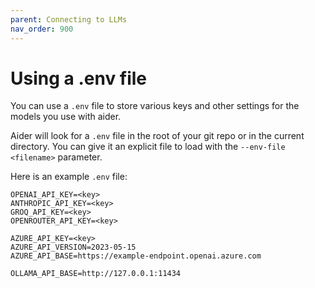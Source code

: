 ```yaml
---
parent: Connecting to LLMs
nav_order: 900
---
```


# Using a .env file

You can use a `.env` file to store various keys and other settings for the
models you use with aider.

Aider will look for a `.env` file in the
root of your git repo or in the current directory.
You can give it an explicit file to load with the `--env-file <filename>` parameter.

Here is an example `.env` file:

```
OPENAI_API_KEY=<key>
ANTHROPIC_API_KEY=<key>
GROQ_API_KEY=<key>
OPENROUTER_API_KEY=<key>

AZURE_API_KEY=<key>
AZURE_API_VERSION=2023-05-15
AZURE_API_BASE=https://example-endpoint.openai.azure.com

OLLAMA_API_BASE=http://127.0.0.1:11434
```
